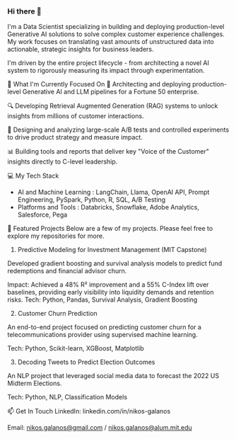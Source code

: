 ### Hi there 👋

I'm a Data Scientist specializing in building and deploying production-level Generative AI solutions to solve complex customer experience challenges. My work focuses on translating vast amounts of unstructured data into actionable, strategic insights for business leaders.

I'm driven by the entire project lifecycle - from architecting a novel AI system to rigorously measuring its impact through experimentation.

🚀 What I'm Currently Focused On
🤖 Architecting and deploying production-level Generative AI and LLM pipelines for a Fortune 50 enterprise.

🔍 Developing Retrieval Augmented Generation (RAG) systems to unlock insights from millions of customer interactions.

🧪 Designing and analyzing large-scale A/B tests and controlled experiments to drive product strategy and measure impact.

📊 Building tools and reports that deliver key "Voice of the Customer" insights directly to C-level leadership.

💻 My Tech Stack
- AI and Machine Learning : LangChain, Llama, OpenAI API, Prompt Engineering, PySpark, Python, R, SQL, A/B Testing 
- Platforms and Tools : Databricks, Snowflake, Adobe Analytics, Salesforce, Pega

📌 Featured Projects
Below are a few of my projects. Please feel free to explore my repositories for more.

1. Predictive Modeling for Investment Management (MIT Capstone)

Developed gradient boosting and survival analysis models to predict fund redemptions and financial advisor churn.

Impact: Achieved a 48% R² improvement and a 55% C-Index lift over baselines, providing early visibility into liquidity demands and retention risks.
Tech: Python, Pandas, Survival Analysis, Gradient Boosting

2. Customer Churn Prediction

An end-to-end project focused on predicting customer churn for a telecommunications provider using supervised machine learning.

Tech: Python, Scikit-learn, XGBoost, Matplotlib

3. Decoding Tweets to Predict Election Outcomes

An NLP project that leveraged social media data to forecast the 2022 US Midterm Elections.

Tech: Python, NLP, Classification Models

📫 Get In Touch
LinkedIn: linkedin.com/in/nikos-galanos

Email: nikos.galanos@gmail.com / nikos.galanos@alum.mit.edu
